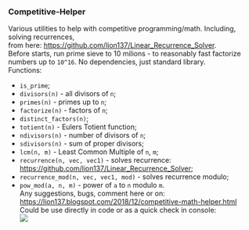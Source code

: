 
### Competitive-Helper
Various utilities to help with competitive programming/math. Including, solving recurrences,    
from here: https://github.com/lion137/Linear_Recurrence_Solver.      
Before starts, run prime sieve to 10 milions - to reasonably fast factorize numbers up to ```10^16```. No dependencies, just standard library.              
Functions:
- ```is_prime```;    
- ```divisors(n)``` - all divisors of ```n```;    
-  ```primes(n)``` - primes up to ```n```;    
- ```factorize(n)``` - factors of ```n```;     
- ```distinct_factors(n)```;     
- ```totient(n)``` - Eulers Totient function;     
- ```ndivisors(n)``` - number of divisors of ```n```;     
- ```sdivisors(n)``` - sum of proper divisors;    
- ```lcm(n, m)``` - Least Common Multiple of ```n```, ```m```;     
- ```recurrence(n, vec, vec1)``` - solves recurrence: https://github.com/lion137/Linear_Recurrence_Solver;     
- ```recurrence_mod(n, vec, vec1, mod)``` - solves recurrence modulo;     
- ```pow_mod(a, n, m)``` - power of ```a``` to ```n``` modulo ```m```.    
Any suggestions, bugs, comment here or on: https://lion137.blogspot.com/2018/12/competitive-math-helper.html     
Could be use directly in code or as a quick check in console:    
<a href="https://asciinema.org/a/218695" target="_blank"><img src="https://asciinema.org/a/218695.svg" /></a>



